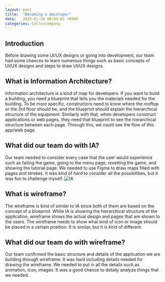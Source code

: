 ```yaml
---
layout: post
title:  "Becoming a developer"
date:   2023-01-20 00:05:01 +0900
categories: Calluscompany
---
```


## Introduction

Before drawing some UI/UX designs or going into development, our team had some chances to learn numerous things such as basic concepts of UI/UX designs and steps to draw UI/UX designs.

## What is Information Architecture?

Information architecture is a kind of map for developers. If you want to build a building, you need a blueprint that tells you the materials needed for the building. To be more specific, constructors need to know where the rooftop or the 3rd floor should be, and the blueprint should explain the hierarchical structure of the equipment. Similarly with that, when developers construct applications or web pages, they need that blueprint to see the hierarchical structure between each page. Through this, we could see the flow of this app/web page.

## What did our team do with IA?

Our team needed to consider every case that the user would experience such as failing the game, going to the menu page, resetting the game, and showing the tutorial page. We needed to use Figma to draw maps filled with pages and strokes. It was kind of hard to consider all the possibilities, but it was fun to challenge myself.
![IA](https://res.cloudinary.com/dgq2zzviv/image/upload/v1674488860/Screenshot_2023-01-24_004606_xakig6.png)

## What is wireframe?

The wireframe is kind of similar to IA since both of them are based on the concept of a blueprint. While IA is showing the hierarchical structure of the application, wireframe shows the actual design and pages that are shown to the users. The wireframe needs to show what kind of icon or image should be placed in a certain position. It is similar, but it is kind of different.

## What did our team do with wireframe?

Our team confirmed the basic structure and details of the application we are building through wireframe. It was hard including details needed for drawing the wireframe. We needed to put in all the details such as animation, icon, images. It was a good chance to detaily analyze things that we needed.
